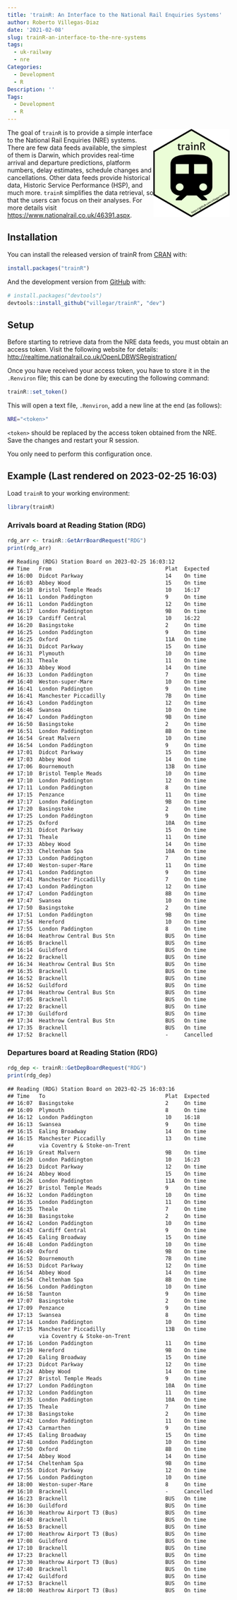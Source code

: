 ```yaml
---
title: 'trainR: An Interface to the National Rail Enquiries Systems'
author: Roberto Villegas-Diaz
date: '2021-02-08'
slug: trainR-an-interface-to-the-nre-systems
tags:
  - uk-railway
  - nre
Categories:
  - Development
  - R
Description: ''
Tags:
  - Development
  - R
---
```


<img src="https://raw.githubusercontent.com/villegar/trainR/main/inst/images/logo.png" alt="logo" align="right" height=200px/>

The goal of `trainR` is to provide a simple interface to the 
National Rail Enquiries (NRE) systems. There are few data feeds 
available, the simplest of them is Darwin, which provides real-time 
arrival and departure predictions, platform numbers, delay estimates, 
schedule changes and cancellations. Other data feeds provide historical 
data, Historic Service Performance (HSP), and much more. `trainR` 
simplifies the data retrieval, so that the users can focus on their 
analyses. For more details visit 
https://www.nationalrail.co.uk/46391.aspx.

## Installation

You can install the released version of trainR from [CRAN](https://CRAN.R-project.org) with:

``` r
install.packages("trainR")
```

And the development version from [GitHub](https://github.com/) with:

``` r
# install.packages("devtools")
devtools::install_github("villegar/trainR", "dev")
```

## Setup
Before starting to retrieve data from the NRE data feeds, you must obtain an access token. 
Visit the following website for details: http://realtime.nationalrail.co.uk/OpenLDBWSRegistration/

Once you have received your access token, you have to store it in the `.Renviron` file; this can be 
done by executing the following command:


```r
trainR::set_token()
```

This will open a text file, `.Renviron`, add a new line at the end (as follows):

```bash
NRE="<token>"
```

`<token>` should be replaced by the access token obtained from the NRE. Save the changes and restart 
your R session.

You only need to perform this configuration once.

## Example (Last rendered on 2023-02-25 16:03)

Load `trainR` to your working environment:

```r
library(trainR)
```

### Arrivals board at Reading Station (RDG)


```r
rdg_arr <- trainR::GetArrBoardRequest("RDG")
print(rdg_arr)
```

```
## Reading (RDG) Station Board on 2023-02-25 16:03:12
## Time   From                                    Plat  Expected
## 16:00  Didcot Parkway                          14    On time
## 16:03  Abbey Wood                              15    On time
## 16:10  Bristol Temple Meads                    10    16:17
## 16:11  London Paddington                       9     On time
## 16:11  London Paddington                       12    On time
## 16:17  London Paddington                       9B    On time
## 16:19  Cardiff Central                         10    16:22
## 16:20  Basingstoke                             2     On time
## 16:25  London Paddington                       9     On time
## 16:25  Oxford                                  11A   On time
## 16:31  Didcot Parkway                          15    On time
## 16:31  Plymouth                                10    On time
## 16:31  Theale                                  11    On time
## 16:33  Abbey Wood                              14    On time
## 16:33  London Paddington                       7     On time
## 16:40  Weston-super-Mare                       10    On time
## 16:41  London Paddington                       9     On time
## 16:41  Manchester Piccadilly                   7B    On time
## 16:43  London Paddington                       12    On time
## 16:46  Swansea                                 10    On time
## 16:47  London Paddington                       9B    On time
## 16:50  Basingstoke                             2     On time
## 16:51  London Paddington                       8B    On time
## 16:54  Great Malvern                           10    On time
## 16:54  London Paddington                       9     On time
## 17:01  Didcot Parkway                          15    On time
## 17:03  Abbey Wood                              14    On time
## 17:06  Bournemouth                             13B   On time
## 17:10  Bristol Temple Meads                    10    On time
## 17:10  London Paddington                       12    On time
## 17:11  London Paddington                       8     On time
## 17:15  Penzance                                11    On time
## 17:17  London Paddington                       9B    On time
## 17:20  Basingstoke                             2     On time
## 17:25  London Paddington                       9     On time
## 17:25  Oxford                                  10A   On time
## 17:31  Didcot Parkway                          15    On time
## 17:31  Theale                                  11    On time
## 17:33  Abbey Wood                              14    On time
## 17:33  Cheltenham Spa                          10A   On time
## 17:33  London Paddington                       7     On time
## 17:40  Weston-super-Mare                       11    On time
## 17:41  London Paddington                       9     On time
## 17:41  Manchester Piccadilly                   7     On time
## 17:43  London Paddington                       12    On time
## 17:47  London Paddington                       8B    On time
## 17:47  Swansea                                 10    On time
## 17:50  Basingstoke                             2     On time
## 17:51  London Paddington                       9B    On time
## 17:54  Hereford                                10    On time
## 17:55  London Paddington                       8     On time
## 16:04  Heathrow Central Bus Stn                BUS   On time
## 16:05  Bracknell                               BUS   On time
## 16:14  Guildford                               BUS   On time
## 16:22  Bracknell                               BUS   On time
## 16:34  Heathrow Central Bus Stn                BUS   On time
## 16:35  Bracknell                               BUS   On time
## 16:52  Bracknell                               BUS   On time
## 16:52  Guildford                               BUS   On time
## 17:04  Heathrow Central Bus Stn                BUS   On time
## 17:05  Bracknell                               BUS   On time
## 17:22  Bracknell                               BUS   On time
## 17:30  Guildford                               BUS   On time
## 17:34  Heathrow Central Bus Stn                BUS   On time
## 17:35  Bracknell                               BUS   On time
## 17:52  Bracknell                               -     Cancelled
```

### Departures board at Reading Station (RDG)


```r
rdg_dep <- trainR::GetDepBoardRequest("RDG")
print(rdg_dep)
```

```
## Reading (RDG) Station Board on 2023-02-25 16:03:16
## Time   To                                      Plat  Expected
## 16:07  Basingstoke                             2     On time
## 16:09  Plymouth                                8     On time
## 16:12  London Paddington                       10    16:18
## 16:13  Swansea                                 9     On time
## 16:15  Ealing Broadway                         14    On time
## 16:15  Manchester Piccadilly                   13    On time
##        via Coventry & Stoke-on-Trent           
## 16:19  Great Malvern                           9B    On time
## 16:20  London Paddington                       10    16:23
## 16:23  Didcot Parkway                          12    On time
## 16:24  Abbey Wood                              15    On time
## 16:26  London Paddington                       11A   On time
## 16:27  Bristol Temple Meads                    9     On time
## 16:32  London Paddington                       10    On time
## 16:35  London Paddington                       11    On time
## 16:35  Theale                                  7     On time
## 16:38  Basingstoke                             2     On time
## 16:42  London Paddington                       10    On time
## 16:43  Cardiff Central                         9     On time
## 16:45  Ealing Broadway                         15    On time
## 16:48  London Paddington                       10    On time
## 16:49  Oxford                                  9B    On time
## 16:52  Bournemouth                             7B    On time
## 16:53  Didcot Parkway                          12    On time
## 16:54  Abbey Wood                              14    On time
## 16:54  Cheltenham Spa                          8B    On time
## 16:56  London Paddington                       10    On time
## 16:58  Taunton                                 9     On time
## 17:07  Basingstoke                             2     On time
## 17:09  Penzance                                9     On time
## 17:13  Swansea                                 8     On time
## 17:14  London Paddington                       10    On time
## 17:15  Manchester Piccadilly                   13B   On time
##        via Coventry & Stoke-on-Trent           
## 17:16  London Paddington                       11    On time
## 17:19  Hereford                                9B    On time
## 17:20  Ealing Broadway                         15    On time
## 17:23  Didcot Parkway                          12    On time
## 17:24  Abbey Wood                              14    On time
## 17:27  Bristol Temple Meads                    9     On time
## 17:27  London Paddington                       10A   On time
## 17:32  London Paddington                       11    On time
## 17:35  London Paddington                       10A   On time
## 17:35  Theale                                  7     On time
## 17:38  Basingstoke                             2     On time
## 17:42  London Paddington                       11    On time
## 17:43  Carmarthen                              9     On time
## 17:45  Ealing Broadway                         15    On time
## 17:48  London Paddington                       10    On time
## 17:50  Oxford                                  8B    On time
## 17:54  Abbey Wood                              14    On time
## 17:54  Cheltenham Spa                          9B    On time
## 17:55  Didcot Parkway                          12    On time
## 17:56  London Paddington                       10    On time
## 18:00  Weston-super-Mare                       8     On time
## 16:10  Bracknell                               -     Cancelled
## 16:23  Bracknell                               BUS   On time
## 16:30  Guildford                               BUS   On time
## 16:30  Heathrow Airport T3 (Bus)               BUS   On time
## 16:40  Bracknell                               BUS   On time
## 16:53  Bracknell                               BUS   On time
## 17:00  Heathrow Airport T3 (Bus)               BUS   On time
## 17:08  Guildford                               BUS   On time
## 17:10  Bracknell                               BUS   On time
## 17:23  Bracknell                               BUS   On time
## 17:30  Heathrow Airport T3 (Bus)               BUS   On time
## 17:40  Bracknell                               BUS   On time
## 17:42  Guildford                               BUS   On time
## 17:53  Bracknell                               BUS   On time
## 18:00  Heathrow Airport T3 (Bus)               BUS   On time
```
